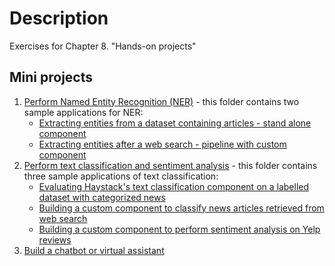 # Description

Exercises for Chapter 8. "Hands-on projects"

## Mini projects

1. [Perform Named Entity Recognition (NER)](./named-entity-recognition/) - this folder contains two sample applications for NER:
    * [Extracting entities from a dataset containing articles - stand alone component](./named-entity-recognition/ner-with-haystack-search-pipeline.ipynb)
    * [Extracting entities after a web search - pipeline with custom component](./named-entity-recognition/ner-with-haystack-search-pipeline.ipynb)
2. [Perform text classification and sentiment analysis](./text-classification/) - this folder contains three sample applications of text classification:
    * [Evaluating Haystack's text classification component on a labelled dataset with categorized news](./text-classification/text-classification.ipynb)
    * [Building a custom component to classify news articles retrieved from web search](./text-classification/classification-with-haystack-search-pipeline.ipynb)
    * [Building a custom component to perform sentiment analysis on Yelp reviews](./text-classification/sentiment_analysis.ipynbß)
3. [Build a chatbot or virtual assistant](./chatbot-virtual-assistant/)
